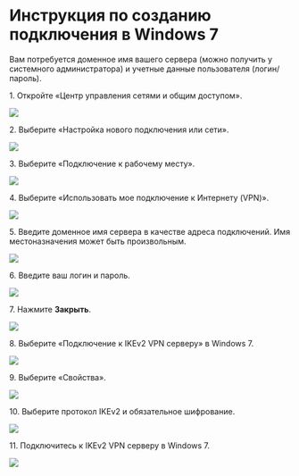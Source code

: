 # Инструкция по созданию подключения в Windows 7

Вам потребуется доменное имя вашего сервера (можно получить у системного администратора) и учетные данные пользователя (логин/пароль).

1\. Откройте «Центр управления сетями и общим доступом».

![](<../../../../.gitbook/assets/windows7-ikev2vpn-ru-1 (2) (2) (2) (2) (2) (2) (2) (2) (2) (2) (2) (2).png>)

2\. Выберите «Настройка нового подключения или сети».

![](<../../../../.gitbook/assets/windows7-ikev2vpn-ru-2 (1) (2) (2) (2) (2) (2) (2) (2) (3) (3) (2) (2).png>)

3\. Выберите «Подключение к рабочему месту».

![](../../../../.gitbook/assets/windows7-ikev2vpn-ru-3.png)

4\. Выберите «Использовать мое подключение к Интернету (VPN)».

![](<../../../../.gitbook/assets/windows7-ikev2vpn-ru-4 (1) (2) (2) (2) (2) (2) (2) (2) (3) (3) (3) (2).png>)

5\. Введите доменное имя сервера в качестве адреса подключений. Имя местоназначения может быть произвольным.

![](<../../../../.gitbook/assets/windows7-ikev2vpn-ru-5 (1) (2) (2) (2) (2) (2) (1).png>)

6\. Введите ваш логин и пароль.

![](<../../../../.gitbook/assets/windows7-ikev2vpn-ru-6 (1) (2) (2) (2) (2) (2) (2) (2) (3) (3) (3) (3) (1).png>)

7\. Нажмите **Закрыть**.

![](<../../../../.gitbook/assets/windows7-ikev2vpn-ru-7 (2) (2) (2) (2) (2) (2) (2) (2) (2) (2) (2) (2).png>)

8\. Выберите «Подключение к IKEv2 VPN серверу» в Windows 7.

![](../../../../.gitbook/assets/windows7-ikev2vpn-ru-8.png)

9\. Выберите «Свойства».

![](<../../../../.gitbook/assets/windows7-ikev2vpn-ru-9 (2) (2) (2) (2) (2) (2) (2) (2) (2) (2) (2) (2).png>)

10\. Выберите протокол IKEv2 и обязательное шифрование.

![](../../../../.gitbook/assets/17072215.png)

11\. Подключитесь к IKEv2 VPN серверу в Windows 7.

![](../../../../.gitbook/assets/17072216.png)
